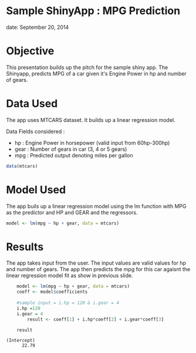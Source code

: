 Sample ShinyApp : MPG Prediction 
========================================================
date: September 20, 2014

Objective
========================================================

This presentation builds up the pitch for the sample shiny app. The Shinyapp, predicts MPG of a car given it's Engine Power in hp and number of gears.




Data Used
========================================================

The app uses MTCARS dataset. It builds up a linear regression model.

Data Fields considered :

- hp : Engine Power in horsepower (valid input from 60hp-300hp)
- gear : Number of gears in car (3, 4 or 5 gears)
- mpg : Predicted output denoting miles per gallon


```r
data(mtcars)
```

Model Used
========================================================

The app buils up a linear regression model using the lm function with MPG as the predictor and HP and GEAR and the regressors.


```r
model <- lm(mpg ~ hp + gear, data = mtcars)
```


Results
=======================================================

The app takes input from the user. The input values are valid values for hp and number of gears.
The app then predicts the mpg for this car agaisnt the linear regression model fit as show in previous slide.


```r
    model <- lm(mpg ~ hp + gear, data = mtcars)
    coeff <- model$coefficients
  		
    #sample input = i.hp = 120 & i.gear = 4
    i.hp =120
    i.gear = 4
		result <- coeff[1] + i.hp*coeff[2] + i.gear*coeff[3]

    result
```

```
(Intercept) 
      22.79 
```

